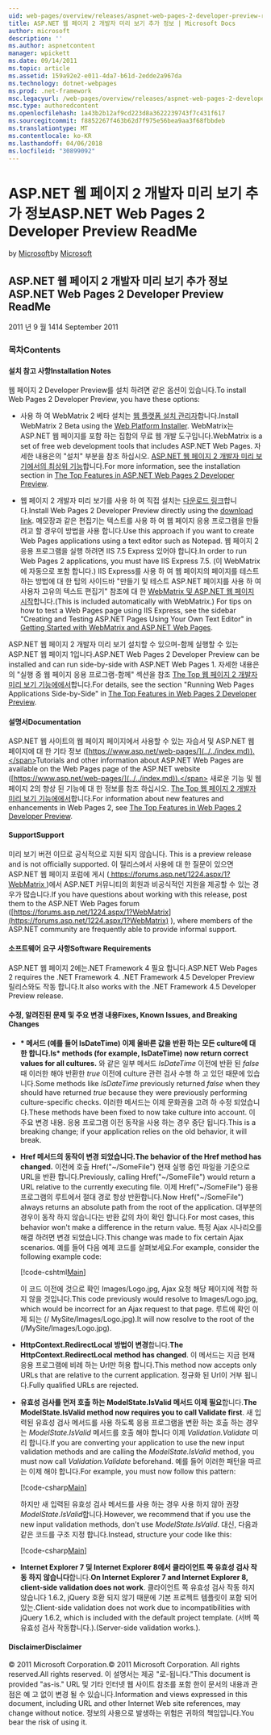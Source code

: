 ```yaml
---
uid: web-pages/overview/releases/aspnet-web-pages-2-developer-preview-readme
title: ASP.NET 웹 페이지 2 개발자 미리 보기 추가 정보 | Microsoft Docs
author: microsoft
description: ''
ms.author: aspnetcontent
manager: wpickett
ms.date: 09/14/2011
ms.topic: article
ms.assetid: 159a92e2-e011-4da7-b61d-2edde2a967da
ms.technology: dotnet-webpages
ms.prod: .net-framework
msc.legacyurl: /web-pages/overview/releases/aspnet-web-pages-2-developer-preview-readme
msc.type: authoredcontent
ms.openlocfilehash: 1a43b2b12af9cd223d8a3622239743f7c431f617
ms.sourcegitcommit: f8852267f463b62d7f975e56bea9aa3f68fbbdeb
ms.translationtype: MT
ms.contentlocale: ko-KR
ms.lasthandoff: 04/06/2018
ms.locfileid: "30899092"
---
```

<a name="aspnet-web-pages-2-developer-preview-readme"></a><span data-ttu-id="8776e-102">ASP.NET 웹 페이지 2 개발자 미리 보기 추가 정보</span><span class="sxs-lookup"><span data-stu-id="8776e-102">ASP.NET Web Pages 2 Developer Preview ReadMe</span></span>
====================
<span data-ttu-id="8776e-103">by [Microsoft](https://github.com/microsoft)</span><span class="sxs-lookup"><span data-stu-id="8776e-103">by [Microsoft](https://github.com/microsoft)</span></span>

## <a name="aspnet-web-pages-2-developer-preview-readme"></a><span data-ttu-id="8776e-104">ASP.NET 웹 페이지 2 개발자 미리 보기 추가 정보</span><span class="sxs-lookup"><span data-stu-id="8776e-104">ASP.NET Web Pages 2 Developer Preview ReadMe</span></span>

<span data-ttu-id="8776e-105">2011 년 9 월 14</span><span class="sxs-lookup"><span data-stu-id="8776e-105">14 September 2011</span></span>

### <a name="contents"></a><span data-ttu-id="8776e-106">목차</span><span class="sxs-lookup"><span data-stu-id="8776e-106">Contents</span></span>

#### <a id="_Toc303701284"></a>  <span data-ttu-id="8776e-107">설치 참고 사항</span><span class="sxs-lookup"><span data-stu-id="8776e-107">Installation Notes</span></span>

<span data-ttu-id="8776e-108">웹 페이지 2 Developer Preview를 설치 하려면 같은 옵션이 있습니다.</span><span class="sxs-lookup"><span data-stu-id="8776e-108">To install Web Pages 2 Developer Preview, you have these options:</span></span>

- <span data-ttu-id="8776e-109">사용 하 여 WebMatrix 2 베타 설치는 [웹 플랫폼 설치 관리자](https://go.microsoft.com/fwlink/?LinkId=226883)합니다.</span><span class="sxs-lookup"><span data-stu-id="8776e-109">Install WebMatrix 2 Beta using the [Web Platform Installer](https://go.microsoft.com/fwlink/?LinkId=226883).</span></span> <span data-ttu-id="8776e-110">WebMatrix는 ASP.NET 웹 페이지를 포함 하는 집합의 무료 웹 개발 도구입니다.</span><span class="sxs-lookup"><span data-stu-id="8776e-110">WebMatrix is a set of free web development tools that includes ASP.NET Web Pages.</span></span> <span data-ttu-id="8776e-111">자세한 내용은의 "설치" 부분을 참조 하십시오. [ASP.NET 웹 페이지 2 개발자 미리 보기에서의 최상위 기능](https://go.microsoft.com/fwlink/?LinkID=227824)합니다.</span><span class="sxs-lookup"><span data-stu-id="8776e-111">For more information, see the installation section in [The Top Features in ASP.NET Web Pages 2 Developer Preview](https://go.microsoft.com/fwlink/?LinkID=227824).</span></span>

- <span data-ttu-id="8776e-112">웹 페이지 2 개발자 미리 보기를 사용 하 여 직접 설치는 [다운로드 링크](https://go.microsoft.com/fwlink/?LinkID=226335)합니다.</span><span class="sxs-lookup"><span data-stu-id="8776e-112">Install Web Pages 2 Developer Preview directly using the [download link](https://go.microsoft.com/fwlink/?LinkID=226335).</span></span> <span data-ttu-id="8776e-113">메모장과 같은 편집기는 텍스트를 사용 하 여 웹 페이지 응용 프로그램을 만들려고 할 경우이 방법을 사용 합니다.</span><span class="sxs-lookup"><span data-stu-id="8776e-113">Use this approach if you want to create Web Pages applications using a text editor such as Notepad.</span></span> <span data-ttu-id="8776e-114">웹 페이지 2 응용 프로그램을 실행 하려면 IIS 7.5 Express 있어야 합니다.</span><span class="sxs-lookup"><span data-stu-id="8776e-114">In order to run Web Pages 2 applications, you must have IIS Express 7.5.</span></span> <span data-ttu-id="8776e-115">(이 WebMatrix에 자동으로 포함 합니다.) IIS Express를 사용 하 여 웹 페이지의 페이지를 테스트 하는 방법에 대 한 팁의 사이드바 "만들기 및 테스트 ASP.NET 페이지를 사용 하 여 사용자 고유의 텍스트 편집기" 참조에 대 한 [WebMatrix 및 ASP.NET 웹 페이지 시작](https://go.microsoft.com/fwlink/?LinkId=202889)합니다.</span><span class="sxs-lookup"><span data-stu-id="8776e-115">(This is included automatically with WebMatrix.) For tips on how to test a Web Pages page using IIS Express, see the sidebar "Creating and Testing ASP.NET Pages Using Your Own Text Editor" in [Getting Started with WebMatrix and ASP.NET Web Pages](https://go.microsoft.com/fwlink/?LinkId=202889).</span></span>

<span data-ttu-id="8776e-116">ASP.NET 웹 페이지 2 개발자 미리 보기 설치할 수 있으며-함께 실행할 수 있는 ASP.NET 웹 페이지 1입니다.</span><span class="sxs-lookup"><span data-stu-id="8776e-116">ASP.NET Web Pages 2 Developer Preview can be installed and can run side-by-side with ASP.NET Web Pages 1.</span></span> <a id="a"></a><span data-ttu-id="8776e-117">자세한 내용은의 "실행 중 웹 페이지 응용 프로그램-함께" 섹션을 참조 [The Top 웹 페이지 2 개발자 미리 보기 기능에에서](https://go.microsoft.com/fwlink/?LinkID=227824)합니다.</span><span class="sxs-lookup"><span data-stu-id="8776e-117">For details, see the section "Running Web Pages Applications Side-by-Side" in [The Top Features in Web Pages 2 Developer Preview](https://go.microsoft.com/fwlink/?LinkID=227824).</span></span>

#### <a id="_Toc303701285"></a>  <span data-ttu-id="8776e-118">설명서</span><span class="sxs-lookup"><span data-stu-id="8776e-118">Documentation</span></span>

<span data-ttu-id="8776e-119">ASP.NET 웹 사이트의 웹 페이지 페이지에서 사용할 수 있는 자습서 및 ASP.NET 웹 페이지에 대 한 기타 정보 ([https://www.asp.net/web-pages/](../../index.md)).</span><span class="sxs-lookup"><span data-stu-id="8776e-119">Tutorials and other information about ASP.NET Web Pages are available on the Web Pages page of the ASP.NET website ([https://www.asp.net/web-pages/](../../index.md)).</span></span> <span data-ttu-id="8776e-120">새로운 기능 및 웹 페이지 2의 향상 된 기능에 대 한 정보를 참조 하십시오. [The Top 웹 페이지 2 개발자 미리 보기 기능에에서](https://go.microsoft.com/fwlink/?LinkID=227824)합니다.</span><span class="sxs-lookup"><span data-stu-id="8776e-120">For information about new features and enhancements in Web Pages 2, see [The Top Features in Web Pages 2 Developer Preview](https://go.microsoft.com/fwlink/?LinkID=227824).</span></span>

#### <a id="_Toc303701286"></a>  <span data-ttu-id="8776e-121">Support</span><span class="sxs-lookup"><span data-stu-id="8776e-121">Support</span></span>

<a id="_Toc209852135"></a><span data-ttu-id="8776e-122"><a id="_Toc255833657"></a> 미리 보기 버전 이므로 공식적으로 지원 되지 않습니다.</span><span class="sxs-lookup"><span data-stu-id="8776e-122"><a id="_Toc255833657"></a> This is a preview release and is not officially supported.</span></span> <span data-ttu-id="8776e-123">이 릴리스에서 사용에 대 한 질문이 있으면 ASP.NET 웹 페이지 포럼에 게시 ([ https://forums.asp.net/1224.aspx/1?WebMatrix ](https://forums.asp.net/1224.aspx/1?WebMatrix) )에서 ASP.NET 커뮤니티의 회원과 비공식적인 지원을 제공할 수 있는 경우가 많습니다.</span><span class="sxs-lookup"><span data-stu-id="8776e-123">If you have questions about working with this release, post them to the ASP.NET Web Pages forum ([https://forums.asp.net/1224.aspx/1?WebMatrix](https://forums.asp.net/1224.aspx/1?WebMatrix) ), where members of the ASP.NET community are frequently able to provide informal support.</span></span>

#### <a id="_Toc303701287"></a>  <span data-ttu-id="8776e-124">소프트웨어 요구 사항</span><span class="sxs-lookup"><span data-stu-id="8776e-124">Software Requirements</span></span>

<span data-ttu-id="8776e-125">ASP.NET 웹 페이지 2에는.NET Framework 4 필요 합니다.</span><span class="sxs-lookup"><span data-stu-id="8776e-125">ASP.NET Web Pages 2 requires the .NET Framework 4.</span></span> <span data-ttu-id="8776e-126">.NET Framework 4.5 Developer Preview 릴리스와도 작동 합니다.</span><span class="sxs-lookup"><span data-stu-id="8776e-126">It also works with the .NET Framework 4.5 Developer Preview release.</span></span>

<a id="_Toc303701288"></a><a id="_Breaking_Changes"></a>

#### <a name="fixes-known-issues-and-breaking-changes"></a><span data-ttu-id="8776e-127">수정, 알려진된 문제 및 주요 변경 내용</span><span class="sxs-lookup"><span data-stu-id="8776e-127">Fixes, Known Issues, and Breaking Changes</span></span>

<a id="_Toc224729061"></a><a id="_Toc238051347"></a>

- <span data-ttu-id="8776e-128">**\* 메서드 (예를 들어 IsDateTime) 이제 올바른 값을 반환 하는 모든 culture에 대 한 합니다.**</span><span class="sxs-lookup"><span data-stu-id="8776e-128">**Is\* methods (for example, IsDateTime) now return correct values for all cultures.**</span></span> <span data-ttu-id="8776e-129">와 같은 일부 메서드 *IsDateTime* 이전에 반환 된 *false* 때 이러한 해야 반환한 *true* 이전에 culture 관련 검사 수행 하 고 있던 때문에 있습니다.</span><span class="sxs-lookup"><span data-stu-id="8776e-129">Some methods like *IsDateTime* previously returned *false* when they should have returned *true* because they were previously performing culture-specific checks.</span></span> <span data-ttu-id="8776e-130">이러한 메서드는 이제 문화권을 고려 하 수정 되었습니다.</span><span class="sxs-lookup"><span data-stu-id="8776e-130">These methods have been fixed to now take culture into account.</span></span> <span data-ttu-id="8776e-131">이 주요 변경 내용. 응용 프로그램 이전 동작을 사용 하는 경우 중단 됩니다.</span><span class="sxs-lookup"><span data-stu-id="8776e-131">This is a breaking change; if your application relies on the old behavior, it will break.</span></span>
- <span data-ttu-id="8776e-132">**Href 메서드의 동작이 변경 되었습니다.**</span><span class="sxs-lookup"><span data-stu-id="8776e-132">**The behavior of the Href method has changed.**</span></span> <span data-ttu-id="8776e-133">이전에 호출 Href("~/SomeFile") 현재 실행 중인 파일을 기준으로 URL을 반환 합니다.</span><span class="sxs-lookup"><span data-stu-id="8776e-133">Previously, calling Href("~/SomeFile") would return a URL relative to the currently executing file.</span></span> <span data-ttu-id="8776e-134">이제 Href("~/SomeFile") 응용 프로그램의 루트에서 절대 경로 항상 반환합니다.</span><span class="sxs-lookup"><span data-stu-id="8776e-134">Now Href("~/SomeFile") always returns an absolute path from the root of the application.</span></span> <span data-ttu-id="8776e-135">대부분의 경우이 동작 하지 않습니다는 반환 값의 차이 확인 합니다.</span><span class="sxs-lookup"><span data-stu-id="8776e-135">For most cases, this behavior won't make a difference in the return value.</span></span> <span data-ttu-id="8776e-136">특정 Ajax 시나리오를 해결 하려면 변경 되었습니다.</span><span class="sxs-lookup"><span data-stu-id="8776e-136">This change was made to fix certain Ajax scenarios.</span></span> <span data-ttu-id="8776e-137">예를 들어 다음 예제 코드를 살펴보세요.</span><span class="sxs-lookup"><span data-stu-id="8776e-137">For example, consider the following example code:</span></span> 

    [!code-cshtml[Main](aspnet-web-pages-2-developer-preview-readme/samples/sample1.cshtml)]

    <span data-ttu-id="8776e-138">이 코드 이전에 것으로 확인 Images/Logo.jpg, Ajax 요청 해당 페이지에 적합 하지 않을 것입니다.</span><span class="sxs-lookup"><span data-stu-id="8776e-138">This code previously would resolve to Images/Logo.jpg, which would be incorrect for an Ajax request to that page.</span></span> <span data-ttu-id="8776e-139">루트에 확인 이제 되는 (/ MySite/Images/Logo.jpg).</span><span class="sxs-lookup"><span data-stu-id="8776e-139">It will now resolve to the root of the (/MySite/Images/Logo.jpg).</span></span>
- <span data-ttu-id="8776e-140">**HttpContext.RedirectLocal 방법이 변경**합니다.</span><span class="sxs-lookup"><span data-stu-id="8776e-140">**The HttpContext.RedirectLocal method has changed**.</span></span> <span data-ttu-id="8776e-141">이 메서드는 지금 현재 응용 프로그램에 비례 하는 Url만 허용 합니다.</span><span class="sxs-lookup"><span data-stu-id="8776e-141">This method now accepts only URLs that are relative to the current application.</span></span> <span data-ttu-id="8776e-142">정규화 된 Url이 거부 됩니다.</span><span class="sxs-lookup"><span data-stu-id="8776e-142">Fully qualified URLs are rejected.</span></span>
- <span data-ttu-id="8776e-143">**유효성 검사를 먼저 호출 하는 ModelState.IsValid 메서드 이제 필요**합니다.</span><span class="sxs-lookup"><span data-stu-id="8776e-143">**The ModelState.IsValid method now requires you to call Validate first**.</span></span> <span data-ttu-id="8776e-144">새 입력된 유효성 검사 메서드를 사용 하도록 응용 프로그램을 변환 하는 호출 하는 경우는 *ModelState.IsValid* 메서드를 호출 해야 합니다 이제 *Validation.Validate* 미리 합니다.</span><span class="sxs-lookup"><span data-stu-id="8776e-144">If you are converting your application to use the new input validation methods and are calling the *ModelState.IsValid* method, you must now call *Validation.Validate* beforehand.</span></span> <span data-ttu-id="8776e-145">예를 들어 이러한 패턴을 따르는 이제 해야 합니다.</span><span class="sxs-lookup"><span data-stu-id="8776e-145">For example, you must now follow this pattern:</span></span> 

    [!code-csharp[Main](aspnet-web-pages-2-developer-preview-readme/samples/sample2.cs)]

  <span data-ttu-id="8776e-146">하지만 새 입력된 유효성 검사 메서드를 사용 하는 경우 사용 하지 않아 권장 *ModelState.IsValid*합니다.</span><span class="sxs-lookup"><span data-stu-id="8776e-146">However, we recommend that if you use the new input validation methods, don't use *ModelState.IsValid*.</span></span> <span data-ttu-id="8776e-147">대신, 다음과 같은 코드를 구조 지정 합니다.</span><span class="sxs-lookup"><span data-stu-id="8776e-147">Instead, structure your code like this:</span></span> 

    [!code-csharp[Main](aspnet-web-pages-2-developer-preview-readme/samples/sample3.cs)]
- <span data-ttu-id="8776e-148">**Internet Explorer 7 및 Internet Explorer 8에서 클라이언트 쪽 유효성 검사 작동 하지 않습니다**합니다.</span><span class="sxs-lookup"><span data-stu-id="8776e-148">**On Internet Explorer 7 and Internet Explorer 8, client-side validation does not work**.</span></span> <span data-ttu-id="8776e-149">클라이언트 쪽 유효성 검사 작동 하지 않습니다 1.6.2, jQuery 호환 되지 않기 때문에 기본 프로젝트 템플릿이 포함 되어 있는.</span><span class="sxs-lookup"><span data-stu-id="8776e-149">Client-side validation does not work due to incompatibilities with jQuery 1.6.2, which is included with the default project template.</span></span> <span data-ttu-id="8776e-150">(서버 쪽 유효성 검사 작동합니다.).</span><span class="sxs-lookup"><span data-stu-id="8776e-150">(Server-side validation works.).</span></span>

#### <a id="_Toc303701289"></a>  <span data-ttu-id="8776e-151">Disclaimer</span><span class="sxs-lookup"><span data-stu-id="8776e-151">Disclaimer</span></span>

<span data-ttu-id="8776e-152">© 2011 Microsoft Corporation.</span><span class="sxs-lookup"><span data-stu-id="8776e-152">© 2011 Microsoft Corporation.</span></span> <span data-ttu-id="8776e-153">All rights reserved.</span><span class="sxs-lookup"><span data-stu-id="8776e-153">All rights reserved.</span></span> <span data-ttu-id="8776e-154">이 설명서는 제공 "로-됩니다."</span><span class="sxs-lookup"><span data-stu-id="8776e-154">This document is provided "as-is."</span></span> <span data-ttu-id="8776e-155">URL 및 기타 인터넷 웹 사이트 참조를 포함 한이 문서의 내용과 관점은 예 고 없이 변경 될 수 있습니다.</span><span class="sxs-lookup"><span data-stu-id="8776e-155">Information and views expressed in this document, including URL and other Internet Web site references, may change without notice.</span></span> <span data-ttu-id="8776e-156">정보의 사용으로 발생하는 위험은 귀하의 책임입니다.</span><span class="sxs-lookup"><span data-stu-id="8776e-156">You bear the risk of using it.</span></span>
